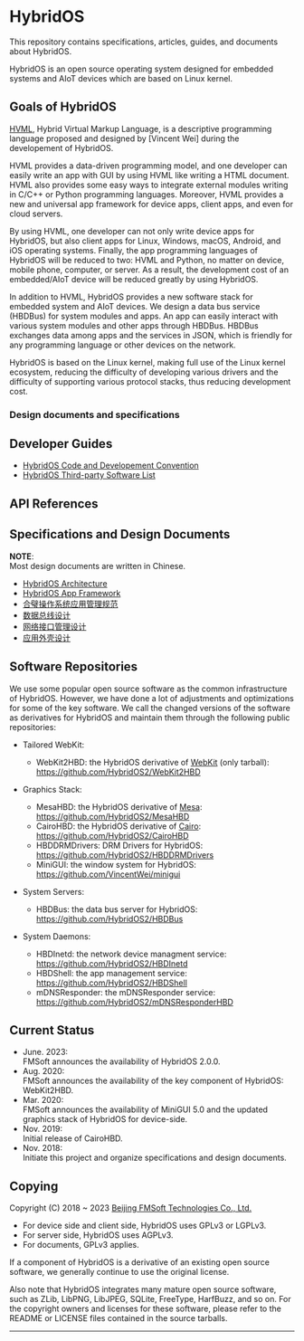 # HybridOS

This repository contains specifications, articles, guides, and documents about HybridOS.

HybridOS is an open source operating system designed for embedded systems and AIoT devices which are based on Linux kernel.

## Goals of HybridOS

[HVML], Hybrid Virtual Markup Language, is a descriptive programming language proposed and designed by [Vincent Wei] during the developement of HybridOS.

HVML provides a data-driven programming model, and one developer can easily write an app with GUI by using HVML like writing a HTML document.
HVML also provides some easy ways to integrate external modules writing in C/C++ or Python programming languages.
Moreover, HVML provides a new and universal app framework for device apps, client apps, and even for cloud servers.

By using HVML, one developer can not only write device apps for HybridOS,
   but also client apps for Linux, Windows, macOS, Android, and iOS operating systems.
Finally, the app programming languages of HybridOS will be reduced to two: HVML and Python,
    no matter on device, mobile phone, computer, or server.
As a result, the development cost of an embedded/AIoT device will be reduced greatly by using HybridOS.

In addition to HVML, HybridOS provides a new software stack for embedded system and AIoT devices.
We design a data bus service (HBDBus) for system modules and apps.
An app can easily interact with various system modules and other apps through HBDBus.
HBDBus exchanges data among apps and the services in JSON, which is friendly for any programming language or other devices on the network.

HybridOS is based on the Linux kernel, making full use of the Linux kernel ecosystem,
         reducing the difficulty of developing various drivers and the difficulty of supporting various protocol stacks, thus reducing development cost.

### Design documents and specifications

## Developer Guides

- [HybridOS Code and Developement Convention](specs/hybridos-code-and-developement-convention-en.md)
- [HybridOS Third-party Software List](guides/hybridos-third-party-software-list-en.md)

## API References


## Specifications and Design Documents

__NOTE__:  
Most design documents are written in Chinese.

- [HybridOS Architecture](designs/hybridos-design-architecture-en.md)
- [HybridOS App Framework](designs/hybridos-design-app-framework-en.md)
- [合璧操作系统应用管理规范](designs/hybridos-design-app-management-zh.md)
- [数据总线设计](designs/hybridos-design-data-bus-zh.md)
- [网络接口管理设计](designs/hybridos-design-sysapp-inetd-zh.md)
- [应用外壳设计](designs/hybridos-design-sysapp-shell-zh.md)

## Software Repositories

We use some popular open source software as the common infrastructure of HybridOS.
However, we have done a lot of adjustments and optimizations for some of the key software.
We call the changed versions of the software as derivatives for HybridOS and maintain them through the following public repositories:

- Tailored WebKit:
   + WebKit2HBD: the HybridOS derivative of [WebKit] \(only tarball):
<https://github.com/HybridOS2/WebKit2HBD>

- Graphics Stack:
   + MesaHBD: the HybridOS derivative of [Mesa]:
<https://github.com/HybridOS2/MesaHBD>
   + CairoHBD: the HybridOS derivative of [Cairo]:
<https://github.com/HybridOS2/CairoHBD>
   + HBDDRMDrivers: DRM Drivers for HybridOS:
<https://github.com/HybridOS2/HBDDRMDrivers>
   + MiniGUI: the window system for HybridOS:
<https://github.com/VincentWei/minigui>

- System Servers:
   + HBDBus: the data bus server for HybridOS:
<https://github.com/HybridOS2/HBDBus>

- System Daemons:
   + HBDInetd: the network device managment service:
<https://github.com/HybridOS2/HBDInetd>
   + HBDShell: the app management service:
<https://github.com/HybridOS2/HBDShell>
   + mDNSResponder: the mDNSResponder service:
<https://github.com/HybridOS2/mDNSResponderHBD>

## Current Status

- June. 2023:  
   FMSoft announces the availability of HybridOS 2.0.0.
- Aug. 2020:  
   FMSoft announces the availability of the key component of HybridOS: WebKit2HBD.
- Mar. 2020:  
   FMSoft announces the availability of MiniGUI 5.0 and the updated graphics stack of HybridOS for device-side.
- Nov. 2019:  
   Initial release of CairoHBD.
- Nov. 2018:  
   Initiate this project and organize specifications and design documents.

## Copying

Copyright (C) 2018 \~ 2023 [Beijing FMSoft Technologies Co., Ltd.]

- For device side and client side, HybridOS uses GPLv3 or LGPLv3.
- For server side, HybridOS uses AGPLv3.
- For documents, GPLv3 applies.

If a component of HybridOS is a derivative of an existing open source software,
   we generally continue to use the original license.

Also note that HybridOS integrates many mature open source software, such as ZLib, LibPNG, LibJPEG, SQLite, FreeType, HarfBuzz, and so on.
For the copyright owners and licenses for these software, please refer to the README or LICENSE files contained in the source tarballs.

---

[HybridOS Architecture]: en/HybridOS-Architecture.md
[HybridOS Code and Development Convention]: en/HybridOS-Code-and-Development-Convention.md

[HVML]: https://hvml.fmsoft.cn
[Beijing FMSoft Technologies Co., Ltd.]: https://www.fmsoft.cn
[FMSoft Technologies]: https://www.fmsoft.cn
[HybridOS Official Site]: https://hybridos.fmsoft.cn

[MiniGUI]: http:/www.minigui.com
[WebKit]: https://webkit.org
[Mesa]: https://mesa3d.org/
[Cairo]: https://www.cairographics.org/

